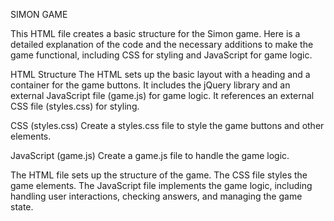 SIMON GAME

This HTML file creates a basic structure for the Simon game. Here is a detailed explanation of the code and the necessary additions to make the game functional, including CSS for styling and JavaScript for game logic.

HTML Structure
The HTML sets up the basic layout with a heading and a container for the game buttons.
It includes the jQuery library and an external JavaScript file (game.js) for game logic.
It references an external CSS file (styles.css) for styling.

CSS (styles.css)
Create a styles.css file to style the game buttons and other elements. 

JavaScript (game.js)
Create a game.js file to handle the game logic.

The HTML file sets up the structure of the game.
The CSS file styles the game elements.
The JavaScript file implements the game logic, including handling user interactions, checking answers, and managing the game state.
